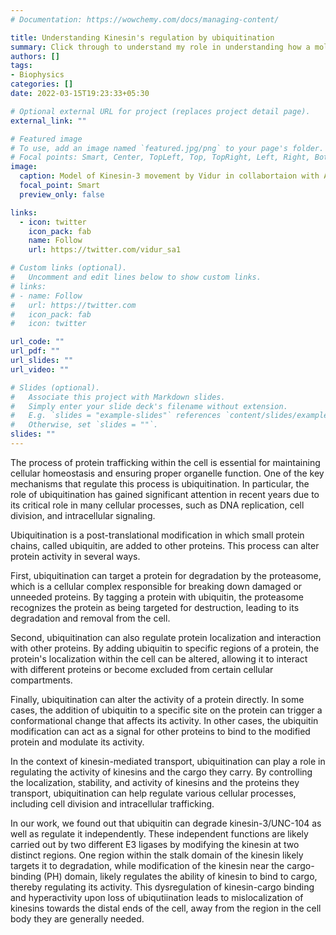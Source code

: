 ```yaml
---
# Documentation: https://wowchemy.com/docs/managing-content/

title: Understanding Kinesin's regulation by ubiquitination
summary: Click through to understand my role in understanding how a molecular motor, Kinesin-3's movement properties are affected by a modification called ubiquitination in the nematode _C. elegans_.
authors: []
tags:
- Biophysics
categories: []
date: 2022-03-15T19:23:33+05:30

# Optional external URL for project (replaces project detail page).
external_link: ""

# Featured image
# To use, add an image named `featured.jpg/png` to your page's folder.
# Focal points: Smart, Center, TopLeft, Top, TopRight, Left, Right, BottomLeft, Bottom, BottomRight.
image:
  caption: Model of Kinesin-3 movement by Vidur in collabortaion with Amitabha Nandi and Debasish Chaudhuri
  focal_point: Smart
  preview_only: false

links:
  - icon: twitter
    icon_pack: fab
    name: Follow
    url: https://twitter.com/vidur_sa1

# Custom links (optional).
#   Uncomment and edit lines below to show custom links.
# links:
# - name: Follow
#   url: https://twitter.com
#   icon_pack: fab
#   icon: twitter

url_code: ""
url_pdf: ""
url_slides: ""
url_video: ""

# Slides (optional).
#   Associate this project with Markdown slides.
#   Simply enter your slide deck's filename without extension.
#   E.g. `slides = "example-slides"` references `content/slides/example-slides.md`.
#   Otherwise, set `slides = ""`.
slides: ""
---
```


The process of protein trafficking within the cell is essential for maintaining cellular homeostasis and ensuring proper organelle function. One of the key mechanisms that regulate this process is ubiquitination. In particular, the role of ubiquitination has gained significant attention in recent years due to its critical role in many cellular processes, such as DNA replication, cell division, and intracellular signaling.

Ubiquitination is a post-translational modification in which small protein chains, called ubiquitin, are added to other proteins. This process can alter protein activity in several ways.

First, ubiquitination can target a protein for degradation by the proteasome, which is a cellular complex responsible for breaking down damaged or unneeded proteins. By tagging a protein with ubiquitin, the proteasome recognizes the protein as being targeted for destruction, leading to its degradation and removal from the cell.

Second, ubiquitination can also regulate protein localization and interaction with other proteins. By adding ubiquitin to specific regions of a protein, the protein's localization within the cell can be altered, allowing it to interact with different proteins or become excluded from certain cellular compartments.

Finally, ubiquitination can alter the activity of a protein directly. In some cases, the addition of ubiquitin to a specific site on the protein can trigger a conformational change that affects its activity. In other cases, the ubiquitin modification can act as a signal for other proteins to bind to the modified protein and modulate its activity.

In the context of kinesin-mediated transport, ubiquitination can play a role in regulating the activity of kinesins and the cargo they carry. By controlling the localization, stability, and activity of kinesins and the proteins they transport, ubiquitination can help regulate various cellular processes, including cell division and intracellular trafficking.

In our work, we found out that ubiquitin can degrade kinesin-3/UNC-104 as well as regulate it independently. These independent functions are likely carried out by two different E3 ligases by modifying the kinesin at two distinct regions. One region within the stalk domain of the kinesin likely targets it to degradation, while modification of the kinesin near the cargo-binding (PH) domain, likely regulates the ability of kinesin to bind to cargo, thereby regulating its activity. This dysregulation of kinesin-cargo binding and hyperactivity upon loss of ubiqutiination leads to mislocalization of kinesins towards the distal ends of the cell, away from the region in the cell body they are generally needed.
